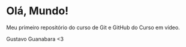 # Olá, Mundo!
 Meu primeiro repositório do curso de Git e GitHub do Curso em vídeo.

 Gustavo Guanabara <3

